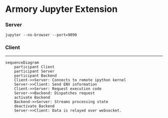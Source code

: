 # Armory Jupyter Extension

### Server
```
jupyter --no-browser --port=9090
```

### Client

---

```mermaid
sequenceDiagram
    participant Client
    participant Server
    participant Backend
    Client->>Server: Connects to remote ipython kernel
    Server->>Client: Send ENV information
    Client->>Server: Request execution code
    Server->>Backend: Dispatches request
    activate Backend
    Backend->>Server: Streams processing state
    deactivate Backend
    Server->>Client: Data is relayed over websocket.
```
